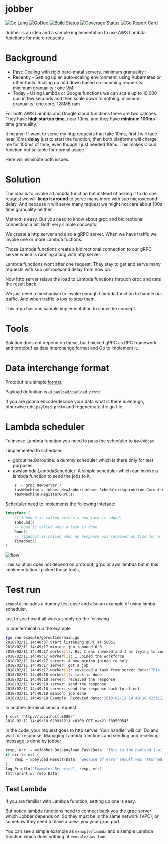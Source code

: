 jobber
=========

[![Go Lang](http://kavehmz.github.io/static/gopher/gopher-front.svg)](https://golang.org/)
[![GoDoc](https://godoc.org/github.com/kavehmz/jobber?status.svg)](https://godoc.org/github.com/kavehmz/jobber)
[![Build Status](https://travis-ci.org/kavehmz/jobber.svg?branch=master)](https://travis-ci.org/kavehmz/jobber)
[![Coverage Status](https://coveralls.io/repos/kavehmz/jobber/badge.svg?branch=master&service=github)](https://coveralls.io/github/kavehmz/jobber?branch=master)
[![Go Report Card](https://goreportcard.com/badge/github.com/kavehmz/jobber)](https://goreportcard.com/report/github.com/kavehmz/jobber)

Jobber is an idea and a sample implementation to use AWS Lambda functions for micro requests

# Background

- Past: Dealing with rigid bare-matal servers. minimum granuality : -
- Recently - Setting up an auto-scaling environment, using Kubernetes or other tools. Scaling up and down based on incoming requersts. minimum granuality : one VM
- Today - Using Lambda or Google functions we can scale up to 10,000 cpu in few seconds and then scale down to nothing. minimum granuality: one core, 128MB ram

For both AWS Lambda and Google cloud functions there are two catches. They have __high startup time__, near 10ms, and they have __mininum 100ms__ time granuality.

It means if I want to serve my http requests that take 10ms, first I will face near 10ms __delay__ just to start the function,
then both platforms will charge me for 100ms of time, even though I just needed 10ms. This makes Cloud function not suitable for
normal usage.

Here will eliminate both issues.

# Solution

The idea is to invoke a Lambda function but instead of asking it to do one reuqest we will __keep it around__ to serve many more with sub microsecond delay. And because it will serve many request we might not care about 100s time granuality neither.

Method is easy. But you need to know about grpc and bidirectional connection a bit. Both very simple concepts.

We create a http server and also a gRPC server. When we have traffic we invoke one or more Lambda fuctions.

Those Lambda functions create a bidirectional connection to our gRPC server which is running along with http server.

Lambda functions wont after one request. They stay to get and serve many requests with sub microsecond delay from now on.

Now http server relays the load to Lambda functions through grpc and gets the result back.

We just need a mechanism to invoke enough Lambda function to handle our traffic. And when traffic is low to stop them.

This repo has one sample implementation to show the concept.

# Tools

Solution does not depend on these, but I picked gRPC as RPC framework and protobuf as data interchange format and Go to implement it.

# Data interchange format

Protobuf is a simple [format](https://developers.google.com/protocol-buffers/docs/proto3).

Payload definition is at `payload/payload.proto`.

If you are gonna encode/decode your data what is there is enough, otherwise edit `payload.proto` and regenereate the go file.

# Lambda scheduler

To invoke Lambda function you need to pass the scheduler to `NewJobber`.

I implemented to scheduler.

- goroutine.Goroutine: a dummy scheduler which is there only for test purposes.
- awslambda.LambdaScheduler: A simple scheduler which can invoke a lambda function to send the jobs to it.

```Go
	s := grpc.NewServer()
	taskMachine = jobber.NewJobber(jobber.Scheduler(&goroutine.Goroutine{GrpcHost: "localhost:50051"}))
	taskMachine.RegisterGRPC(s)
```

Scheduler need to implements the following inteface:

```Go
interface {
	// Inbound is called before a new task is added.
	Inbound()
	// Done is called when a task is done
	Done()
	// Timedout is called when no response was received on time for a task
	Timedout()
}
```

![flow](https://kavehmz.github.io/static/images/lambda_for_micro_jobs.png "Lambda for micro requests")

This solution does not depend on protobuf, grpc or aws lambda but in this implementation I picked those tools,

# Test run

`example` includes a dummy test case and also an example of using lamba scheduler.

just to see how it all works simply do the following

In one terminal run the example
```bash
$go run example/goroutine/main.go 
2018/02/11 14:48:57 Start listening gRPC at 50051
2018/02/11 14:49:17 minion: job inbound 0 0
2018/02/11 14:49:17 worker[1]: Hi, I was invoked and I am trying to connect to accept jobs
2018/02/11 14:49:17 worker[1]: I Joined the workforce
2018/02/11 14:49:17 server: A new minion joined to help
2018/02/11 14:49:17 server: got a job
2018/02/11 14:49:17 worker[1]: reveiced a task from server data:"This is the payload I will send to Lambda." 
2018/02/11 14:49:18 worker[1]: task is done
2018/02/11 14:49:18 server: received the response
2018/02/11 14:49:18 server: send the response
2018/02/11 14:49:18 server: send the response back to client
2018/02/11 14:49:18 minion: job done
2018/02/11 14:49:18 Example: Recevied data:"2018-02-11 14:49:18.623911211 +0100 CET m=+21.589500545"  <nil>
```

 In another terminal send a request
```
$ curl 'http://localhost:8000/'
2018-02-11 14:49:18.623911211 +0100 CET m=+21.589500545
```

In the code, your request goes to http server. Your handler will call Do and wait for response. Managing Lambda functions and sending and receiving message is done by jobber

```go
resp, err := myJobber.Do(&payload.Task{Data: "This is the payload I will send to Lambda."})
if err != nil {
	resp = &payload.Result{Data: "Because of error result was returned as nil"}
}
log.Println("Example: Recevied", resp, err)
fmt.Fprint(w, resp.Data)
```

## Test Lambda
If you are familiar with Lambda function, setting up one is easy.

But notice lambda functions need to connect back you the grpc server which Jobber depends on. So they must be in the same network (VPC), or somehow they need to have access you your grpc port.

You can see a simple example as `example/lambda` and a sample Lambda function which does nothing at `exmaple/aws_func`.
